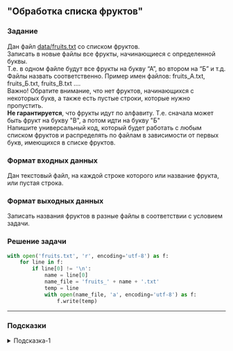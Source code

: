 ## "Обработка списка фруктов"

### Задание

Дан файл [data/fruits.txt](data/fruits.txt) со списком фруктов. \
Записать в новые файлы все фрукты, начинающиеся с определенной буквы. \
Т.е. в одном файле будут все фрукты на букву “А”, во втором на “Б” и т.д. \
Файлы назвать соответственно.
Пример имен файлов: fruits_А.txt, fruits_Б.txt, fruits_В.txt …. \
Важно! Обратите внимание, что нет фруктов, начинающихся с некоторых букв, а также есть пустые строки, которые нужно пропустить. \
**Не гарантируется**, что фрукты идут по алфавиту. Т.е. сначала может быть фрукт на букву "В", а потом идти на букву "Б" \
Напишите универсальный код, который будет работать с любым списком фруктов и распределять по файлам в зависимости от первых букв, имеющихся в списке фруктов.

### Формат входных данных

Дан текстовый файл, на каждой строке которого или название фрукта, или пустая строка.

### Формат выходных данных

Записать названия фруктов в разные файлы в соответствии с условием задачи.

### Решение задачи

```python
with open('fruits.txt', 'r', encoding='utf-8') as f:
    for line in f:
        if line[0] != '\n':
            name = line[0]
            name_file = 'fruits_' + name + '.txt'
            temp = line
            with open(name_file, 'a', encoding='utf-8') as f:
                f.write(temp)
```

---

### Подсказки

<details>
<summary>Подсказка-1</summary>
Возможно пригодится:

Чтобы получить список больших букв русского алфавита:
```python
print(list(map(chr, range(ord('А'), ord('Я')+1))))
```

</details>
